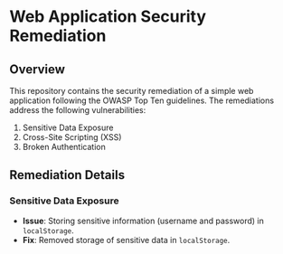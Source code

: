 # Web Application Security Remediation

## Overview

This repository contains the security remediation of a simple web application following the OWASP Top Ten guidelines. The remediations address the following vulnerabilities:

1. Sensitive Data Exposure
2. Cross-Site Scripting (XSS)
3. Broken Authentication

## Remediation Details

### Sensitive Data Exposure

- **Issue**: Storing sensitive information (username and password) in `localStorage`.
- **Fix**: Removed storage of sensitive data in `localStorage`.
